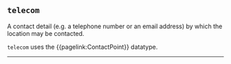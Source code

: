 ## `telecom`

A contact detail (e.g. a telephone number or an email address) by which the location may be contacted. 

`telecom` uses the {{pagelink:ContactPoint}} datatype.

---